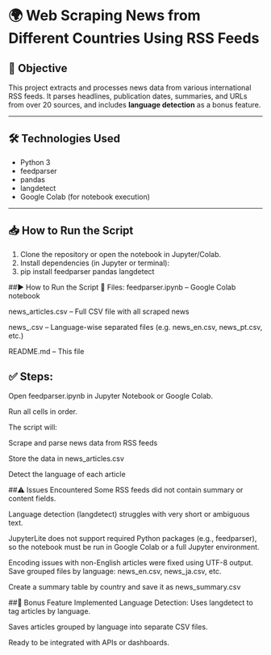 # 🌍 Web Scraping News from Different Countries Using RSS Feeds

## 📌 Objective

This project extracts and processes news data from various international RSS feeds. It parses headlines, publication dates, summaries, and URLs from over 20 sources, and includes **language detection** as a bonus feature.

---

## 🛠️ Technologies Used

- Python 3
- feedparser
- pandas
- langdetect
- Google Colab (for notebook execution)

---

## 📥 How to Run the Script

1. Clone the repository or open the notebook in Jupyter/Colab.
2. Install dependencies (in Jupyter or terminal):
3. pip install feedparser pandas langdetect

##▶️ How to Run the Script
📁 Files:
feedparser.ipynb – Google Colab notebook

news_articles.csv – Full CSV file with all scraped news

news_<lang>.csv – Language-wise separated files (e.g. news_en.csv, news_pt.csv, etc.)

README.md – This file

## ✅ Steps:
Open feedparser.ipynb in Jupyter Notebook or Google Colab.

Run all cells in order.

The script will:

Scrape and parse news data from RSS feeds

Store the data in news_articles.csv

Detect the language of each article

##⚠️ Issues Encountered
Some RSS feeds did not contain summary or content fields.

Language detection (langdetect) struggles with very short or ambiguous text.

JupyterLite does not support required Python packages (e.g., feedparser), so the notebook must be run in Google Colab or a full Jupyter environment.

Encoding issues with non-English articles were fixed using UTF-8 output.
Save grouped files by language: news_en.csv, news_ja.csv, etc.

Create a summary table by country and save it as news_summary.csv

##🧠 Bonus Feature Implemented
Language Detection: Uses langdetect to tag articles by language.

Saves articles grouped by language into separate CSV files.

Ready to be integrated with APIs or dashboards.
